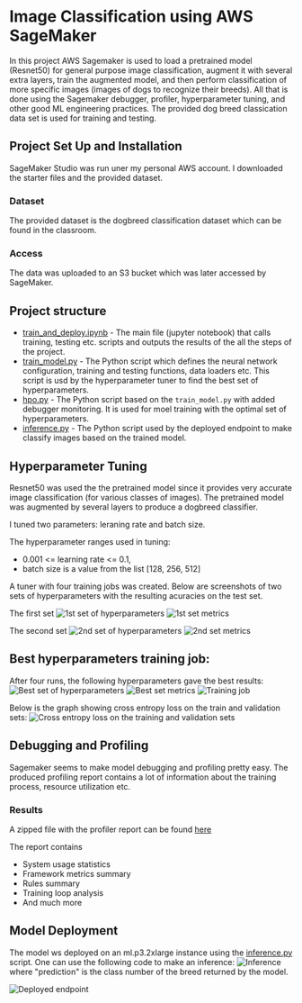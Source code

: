 # Image Classification using AWS SageMaker
In this project AWS Sagemaker is used to load a pretrained model (Resnet50) for general purpose image classification, augment it with several extra layers, train the augmented model, and then perform classification of more specific images (images of dogs to recognize their breeds). All that is done using the Sagemaker debugger, profiler, hyperparameter tuning, and other good ML engineering practices. The provided dog breed classication data set is used for training and testing.

## Project Set Up and Installation
SageMaker Studio was run uner my personal AWS account. I downloaded the starter files and the provided dataset.

### Dataset
The provided dataset is the dogbreed classification dataset which can be found in the classroom.

### Access
The data was uploaded to an S3 bucket which was later accessed by SageMaker.

## Project structure
- [train_and_deploy.ipynb](train_and_deploy.ipynb) - The main file (jupyter notebook) that calls training, testing etc. scripts and outputs the results of the all the steps of the project.
- [train_model.py](train_model.py) - The Python script which defines the neural network configuration, training and testing functions, data loaders etc. This script is usd by the hyperparameter tuner to find the best set of hyperparameters.
- [hpo.py](hpo.py) - The Python script based on the `train_model.py` with added debugger monitoring. It is used for moel training with the optimal set of hyperparameters.
- [inference.py](inference.py) - The Python script used by the deployed endpoint to make classify images based on the trained model.

## Hyperparameter Tuning
Resnet50 was used the the pretrained model since it provides very accurate image classification (for various classes of images). The pretrained model was augmented by several layers to produce a dogbreed classifier.

I tuned two parameters: leraning rate and batch size.

The hyperparameter ranges used in tuning:
- 0.001 <= learning rate <= 0.1,
- batch size is a value from the list [128, 256, 512]

A tuner with four training jobs was created. Below are screenshots of two sets of hyperparameters with the resulting acuracies on the test set.

The first set
![1st set of hyperparameters](Screenshots/Tuner-1st_training_job.png "1st set of hyperparameters")
![1st set metrics](Screenshots/Training_metrics_1st_set.png "1st set metrics")

The second set
![2nd set of hyperparameters](Screenshots/Tuner-2nd_training_job.png "2nd set of hyperparameters")
![2nd set metrics](Screenshots/Training_metrics_2nd_set.png "2nd set metrics")

## Best hyperparameters training job:
After four runs, the following hyperparameters gave the best results:
![Best set of hyperparameters](Screenshots/Tuner-best_training_job.png "Best set of hyperparameters")
![Best set metrics](Screenshots/Training_metrics_best_set.png "Best set metrics")
![Training job](Screenshots/Training_job_completed.png "Training job")

Below is the graph showing cross entropy loss on the train and validation sets:
![Cross entropy loss on the training and validation sets](Screenshots/CrossEntropyLoss.png "Cross entropy loss on the train and validation sets")

## Debugging and Profiling
Sagemaker seems to make model debugging and profiling pretty easy. The produced profiling report contains a lot of information about the training process, resource utilization etc.

### Results
A zipped file with the profiler report can be found [here](profiler_report.zip)

The report contains
- System usage statistics
- Framework metrics summary
- Rules summary
- Training loop analysis
- And much more

## Model Deployment
The model ws deployed on an ml.p3.2xlarge instance using the [inference.py](inference.py) script. One can use the following code to make an inference:
![Inference](Screenshots/Inference.png "Inference")
where "prediction" is the class number of the breed returned by the model.

![Deployed endpoint](Screenshots/Endpoint_created.png "Deployed endpoint")
